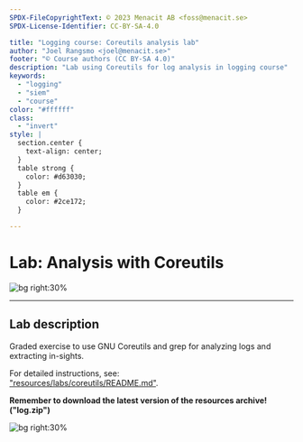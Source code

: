```yaml
---
SPDX-FileCopyrightText: © 2023 Menacit AB <foss@menacit.se>
SPDX-License-Identifier: CC-BY-SA-4.0

title: "Logging course: Coreutils analysis lab"
author: "Joel Rangsmo <joel@menacit.se>"
footer: "© Course authors (CC BY-SA 4.0)"
description: "Lab using Coreutils for log analysis in logging course"
keywords:
  - "logging"
  - "siem"
  - "course"
color: "#ffffff"
class:
  - "invert"
style: |
  section.center {
    text-align: center;
  }
  table strong {
    color: #d63030;
  }
  table em {
    color: #2ce172;
  }

---
```

<!-- _footer: "%ATTRIBUTION_PREFIX% Luis Zuno (CC0 1.0)" -->
# Lab: Analysis with Coreutils

![bg right:30%](images/08-pixel_mountain.jpg)

---
<!-- _footer: "%ATTRIBUTION_PREFIX% Luis Zuno (CC0 1.0)" -->
## Lab description
Graded exercise to use GNU Coreutils and grep for analyzing logs and extracting in-sights.
  
For detailed instructions, see:  
["resources/labs/coreutils/README.md"](%RESOURCES_ARCHIVE%).  
  
**Remember to download the latest version of
the resources archive! ("log.zip")**

![bg right:30%](images/08-pixel_mountain.jpg)
